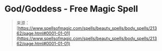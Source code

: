 <!--yml
category: 未分类
date: 2024-06-12 19:04:46
-->

# God/Goddess - Free Magic Spell

> 来源：[https://www.spellsofmagic.com/spells/beauty_spells/body_spells/21362/page.html#0001-01-01](https://www.spellsofmagic.com/spells/beauty_spells/body_spells/21362/page.html#0001-01-01)